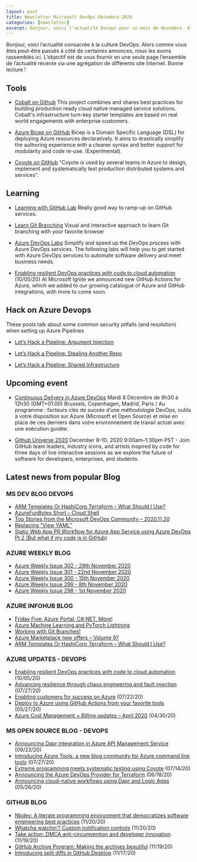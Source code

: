```yaml
---
layout: post
title: Newsletter Microsoft DevOps Décembre 2020
categories: [newsletter]
excerpt: Bonjour, voici l'actualité Devops pour ce mois de Novembre. Alors comme vous êtes peut-être passés à côté de certaines annonces, nous les avons rassemblés dans cette newsletter. Au menu, des outils, des trainings et quelques hacks bien pensés sur Azure Devops.
---
```

Bonjour, voici l’actualité consacrée à la culture DevOps. Alors comme vous êtes peut-être passés à côté de certaines annonces, nous les avons rassemblés ici. L’objectif est de vous fournir en une seule page l’ensemble de l’actualité récente via une agrégation de différents site Internet. Bonne lecture !

## Tools

- [Cobalt on Github](https://github.com/microsoft/cobalt) This project combines and shares best practices for building production ready cloud native managed service solutions. Cobalt's infrastructure turn-key starter templates are based on real world engagements with enterprise customers.

- [Azure Bicep on GitHub](https://github.com/Azure/bicep) Bicep is a Domain Specific Language (DSL) for deploying Azure resources declaratively. It aims to drastically simplify the authoring experience with a cleaner syntax and better support for modularity and code re-use. (Experimental).

- [Coyote on GitHub](https://microsoft.github.io/coyote/) "Coyote is used by several teams in Azure to design, implement and systematically test production distributed systems and services".

## Learning

- [Learning with GitHub Lab](https://lab.github.com/) Really good way to ramp-up on GitHub services. 
 
- [Learn Git Branching](https://learngitbranching.js.org/) Visual and interactive approach to learn Git branching with your favorite browser
 
- [Azure DevOps Labs](https://azuredevopslabs.com/) Simplify and speed up the DevOps process with Azure DevOps services. The following labs will help you to get started with Azure DevOps services to automate software delivery and meet business needs.

- [Enabling resilient DevOps practices with code to cloud automation](https://azure.microsoft.com/blog/enabling-resilient-devops-practices-with-code-to-cloud-automation/) (10/05/20) 
 At Microsoft Ignite we announced new GitHub Actions for Azure, which we added to our growing catalogue of Azure and GitHub integrations, with more to come soon.

## Hack on Azure Devops

These posts talk about some common security pitfalls (and resolution) when setting up Azure Pipelines

- [Let’s Hack a Pipeline: Argument Injection](https://devblogs.microsoft.com/devops/pipeline-argument-injection/)

- [Let’s Hack a Pipeline: Stealing Another Repo](https://devblogs.microsoft.com/devops/pipeline-stealing-another-repo/)

- [Let’s Hack a Pipeline: Shared Infrastructure](https://devblogs.microsoft.com/devops/pipeline-shared-infrastructure/)

## Upcoming event

- [Continuous Delivery in Azure DevOps](https://info.microsoft.com/FR-DevOps-WBNR-FY21-12Dec-08-ContinuousdeliveryinAzureDevOps-SRDEM51951_LP01Registration-ForminBody.html) Mardi 8 Décembre de 9h30 à 12h30 (GMT+01:00) Brussels, Copenhagen, Madrid, Paris / Au programme : facteurs clés de succès d’une méthodologie DevOps, outils à votre disposition sur Azure (Microsoft et Open Source) et mise en place de ces derniers dans votre environnement de travail actuel avec une exécution guidée.

- [Github Universe 2020](https://githubuniverse.com/) December 8–10, 2020 9:00am–1:30pm PST - Join GitHub team leaders, industry icons, and artists inspired by code for three days of live interactive sessions as we explore the future of software for developers, enterprises, and students.

## Latest news from popular Blog 

### MS DEV BLOG DEVOPS 

<!-- DEVBLOGDEVOPS:START -->
- [ARM Templates Or HashiCorp Terraform – What Should I Use?](https://devblogs.microsoft.com/devops/arm-templates-or-hashicorp-terraform-what-should-i-use/)
- [AzureFunBytes Short – Cloud Shell](https://devblogs.microsoft.com/devops/azurefunbytes-short-cloud-shell/)
- [Top Stories from the Microsoft DevOps Community – 2020.11.20](https://devblogs.microsoft.com/devops/top-stories-from-the-microsoft-devops-community-2020-11-20/)
- [Replacing “View YAML”](https://devblogs.microsoft.com/devops/replacing-view-yaml/)
- [Static Web App PR Workflow for Azure App Service using Azure DevOps Pt 2 (But what if my code is in GitHub)](https://devblogs.microsoft.com/devops/static-web-app-pr-workflow-for-azure-app-service-using-azure-devops-pt-2-but-what-if-my-code-is-in-github/)
<!-- DEVBLOGDEVOPS:END -->


### AZURE WEEKLY BLOG

<!-- AZUREWEEKLY:START -->
- [Azure Weekly Issue 302 - 29th November 2020](https://azureweekly.info/issue-302.html)
- [Azure Weekly Issue 301 - 22nd November 2020](https://azureweekly.info/issue-301.html)
- [Azure Weekly Issue 300 - 15th November 2020](https://azureweekly.info/issue-300.html)
- [Azure Weekly Issue 299 - 8th November 2020](https://azureweekly.info/issue-299.html)
- [Azure Weekly Issue 298 - 1st November 2020](https://azureweekly.info/issue-298.html)
<!-- AZUREWEEKLY:END -->

### AZURE INFOHUB BLOG 

<!-- AZUREINFOHUB:START -->
- [Friday Five: Azure Portal, C#.NET, More!](https://techcommunity.microsoft.com/t5/microsoft-mvp-award-program-blog/friday-five-azure-portal-c-net-more/ba-p/1928256)
- [Azure Machine Learning and PyTorch Lightning](https://techcommunity.microsoft.com/t5/educator-developer-blog/azure-machine-learning-and-pytorch-lightning/ba-p/1936084)
- [Working with Git Branches!](https://techcommunity.microsoft.com/t5/itops-talk-blog/working-with-git-branches/ba-p/1900867)
- [Azure Marketplace new offers – Volume 97](https://techcommunity.microsoft.com/t5/azure-marketplace/azure-marketplace-new-offers-volume-97/ba-p/1791141)
- [ARM Templates Or HashiCorp Terraform – What Should I Use?](https://devblogs.microsoft.com/devops/arm-templates-or-hashicorp-terraform-what-should-i-use/)
<!-- AZUREINFOHUB:END -->


### AZURE UPDATES - DEVOPS 

<!-- AZUREUPDATES:START -->

 - [Enabling resilient DevOps practices with code to cloud automation](https://azure.microsoft.com/blog/enabling-resilient-devops-practices-with-code-to-cloud-automation/) (10/05/20)
 - [Advancing resilience through chaos engineering and fault injection](https://azure.microsoft.com/blog/advancing-resilience-through-chaos-engineering-and-fault-injection/) (07/27/20)
 - [Enabling customers for success on Azure](https://azure.microsoft.com/blog/enabling-customers-for-success-on-azure/) (07/22/20)
 - [Deploy to Azure using GitHub Actions from your favorite tools](https://azure.microsoft.com/blog/deploy-to-azure-using-github-actions-from-your-favorite-tools/) (05/27/20)
 - [Azure Cost Management + Billing updates – April 2020](https://azure.microsoft.com/blog/azure-cost-management-billing-updates-april-2020/) (04/30/20)
<!-- AZUREUPDATES:END -->


### MS OPEN SOURCE BLOG - DEVOPS 

<!-- MSOPENSOURCEBLOG:START -->

 - [Announcing Dapr integration in Azure API Management Service](https://cloudblogs.microsoft.com/opensource/2020/09/22/announcing-dapr-integration-azure-api-management-service-apim/) (09/22/20)
 - [Introducing Azure Tools, a new blog community for Azure command line tools](https://cloudblogs.microsoft.com/opensource/2020/07/27/introducing-azure-tools-new-tech-community-blog/) (07/27/20)
 - [Extreme programming meets systematic testing using Coyote](https://cloudblogs.microsoft.com/opensource/2020/07/14/extreme-programming-meets-systematic-testing-using-coyote/) (07/14/20)
 - [Announcing the Azure DevOps Provider for Terraform](https://cloudblogs.microsoft.com/opensource/2020/06/18/announcing-hashicorp-terraform-azure-devops-provider-release/) (06/18/20)
 - [Announcing cloud-native workflows using Dapr and Logic Apps](https://cloudblogs.microsoft.com/opensource/2020/05/26/announcing-cloud-native-workflows-dapr-logic-apps/) (05/26/20)
<!-- MSOPENSOURCEBLOG:END -->


### GITHUB BLOG


<!-- GITHUB:START -->

 - [Nbdev: A literate programming environment that democratizes software engineering best practices](https://github.blog/2020-11-20-nbdev-a-literate-programming-environment-that-democratizes-software-engineering-best-practices/) (11/20/20)
 - [Whatcha watchin’? Custom notification controls](https://github.blog/2020-11-20-whatcha-watchin-custom-notification-controls/) (11/20/20)
 - [Take action: DMCA anti-circumvention and developer innovation](https://github.blog/2020-11-19-take-action-dmca-anti-circumvention-and-developer-innovation/) (11/19/20)
 - [GitHub Archive Program: Making the archives beautiful](https://github.blog/2020-11-19-github-archive-program-making-the-archives-beautiful/) (11/19/20)
 - [Introducing split diffs in GitHub Desktop](https://github.blog/2020-11-17-introducing-split-diffs-in-github-desktop/) (11/17/20)
<!-- GITHUB:END -->


